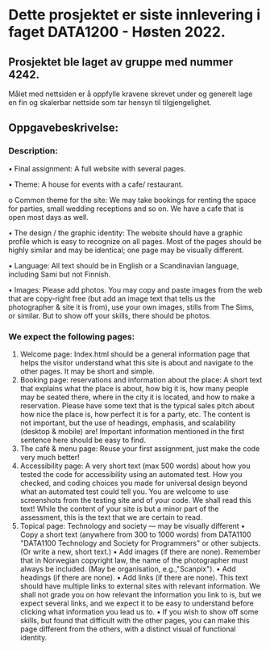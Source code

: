 # Dette prosjektet er siste innlevering i faget DATA1200 - Høsten 2022.

## Prosjektet ble laget av gruppe med nummer 4242. 
Målet med nettsiden er å oppfylle kravene skrevet under og generelt lage en fin og skalerbar
nettside som tar hensyn til tilgjengelighet.

## Oppgavebeskrivelse:

### Description:
• Final assignment: A full website with several pages.

• Theme: A house for events with a cafe/ restaurant.

o Common theme for the site: We may take bookings for renting the space for parties, small
wedding receptions and so on. We have a cafe that is open most days as well.

• The design / the graphic identity: The website should have a graphic profile which is easy to
recognize on all pages. Most of the pages should be highly similar and may be identical; one page
may be visually different.

• Language: All text should be in English or a Scandinavian language, including Sami but not Finnish.

• Images: Please add photos. You may copy and paste images from the web that are copy-right free
(but add an image text that tells us the photographer & site it is from), use your own images, stills
from The Sims, or similar. But to show off your skills, there should be photos.

### We expect the following pages:
1. Welcome page:
Index.html should be a general information page that helps the visitor understand what this site is
about and navigate to the other pages. It may be short and simple.
2. Booking page: reservations and information about the place:
A short text that explains what the place is about, how big it is, how many people may be seated
there, where in the city it is located, and how to make a reservation. Please have some text that is
the typical sales pitch about how nice the place is, how perfect it is for a party, etc. The content is
not important, but the use of headings, emphasis, and scalability (desktop & mobile) are! Important
information mentioned in the first sentence here should be easy to find.
3. The café & menu page:
Reuse your first assignment, just make the code very much better!
4. Accessibility page:
A very short text (max 500 words) about how you tested the code for accessibility using an
automated test. How you checked, and coding choices you made for universal design beyond what
an automated test could tell you. You are welcome to use screenshots from the testing site and of
your code. We shall read this text! While the content of your site is but a minor part of the assessment, this is
the text that we are certain to read.
5. Topical page: Technology and society — may be visually different
• Copy a short text (anywhere from 300 to 1000 words) from DATA1100 "DATA1100
Technology and Society for Programmers" or other subjects. (Or write a new, short text.)
• Add images (if there are none). Remember that in Norwegian copyright law, the name of
the photographer must always be included. (May be organisation, e.g.,"Scanpix").
• Add headings (if there are none).
• Add links (if there are none). This text should have multiple links to external sites with
relevant information. We shall not grade you on how relevant the information you link to is,
but we expect several links, and we expect it to be easy to understand before clicking what
information you lead us to.
• If you wish to show off some skills, but found that difficult with the other pages, you can
make this page different from the others, with a distinct visual of functional identity.
